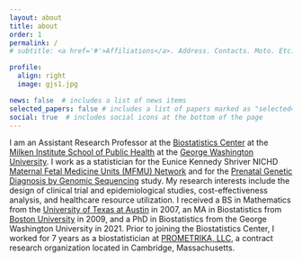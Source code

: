 ```yaml
---
layout: about
title: about
order: 1
permalink: /
# subtitle: <a href='#'>Affiliations</a>. Address. Contacts. Moto. Etc.

profile:
  align: right
  image: gjs1.jpg

news: false  # includes a list of news items
selected_papers: false # includes a list of papers marked as "selected={true}"
social: true  # includes social icons at the bottom of the page
---
```


I am an Assistant Research Professor at the [Biostatistics Center](https://biostatcenter.gwu.edu/) at the [Milken Institute School of Public Health](https://publichealth.gwu.edu/) at the [George Washington University](https://www.gwu.edu/). I work as a statistician for the Eunice Kennedy Shriver NICHD [Maternal Fetal Medicine Units (MFMU) Network](https://mfmunetwork.bsc.gwu.edu/) and for the [Prenatal Genetic Diagnosis by Genomic Sequencing](https://biostatcenter.gwu.edu/projects/prenatal-genetic-diagnosis-genomic-sequencing-prospective-evaluation-prenatalseq) study. My research interests include the design of clinical trial and epidemiological studies, cost-effectiveness analysis, and healthcare resource utilization. 
I received a BS in Mathematics from the [University of Texas at Austin](https://www.utexas.edu/) in 2007, an MA in Biostatistics from [Boston University](https://www.bu.edu/) in 2009, and a PhD in Biostatistics from the George Washington University in 2021. Prior to joining the Biostatistics Center, I worked for 7 years as a biostatistician at [PROMETRIKA, LLC](https://www.prometrika.com/), a contract research organization located in Cambridge, Massachusetts.
